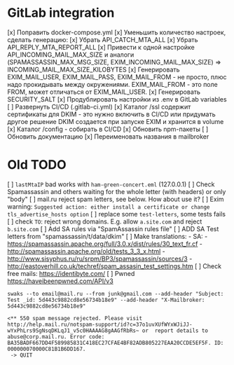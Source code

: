# GitLab integration

[x] Поправить docker-compose.yml
[x] Уменьшить количество настроек, сделать генерацию:
    [x] Убрать API_CATCH_MTA_ALL
    [x] Убрать API_REPLY_MTA_REPORT_ALL
    [x] Привести к одной настройке API_INCOMING_MAIL_MAX_SIZE и аналоги (SPAMASSASSIN_MAX_MSG_SIZE, EXIM_INCOMING_MAIL_MAX_SIZE)
        => INCOMING_MAIL_MAX_SIZE_KILOBYTES
    [x] Генерировать EXIM_MAIL_USER, EXIM_MAIL_PASS, EXIM_MAIL_FROM - не просто, плюс надо прокидывать между окружениями.
        EXIM_MAIL_FROM - это поле FROM, может отличаться от EXIM_MAIL_USER.
    [x] Генерировать SECURITY_SALT
[x] Продублировать настройки из .env в GitLab variables
[ ] Развернуть CI/CD (.gitlab-ci.yml)
[x] Каталог /ssl содержит сертификаты для DKIM - это нужно включить в CI/CD или придумать другое решение
    DKIM создается при запуске EXIM и хранится в volume
[x] Каталог /config - собирать в CI/CD
[x] Обновить npm-пакеты
[ ] Обновить документацию
[x] Переименовать названия в mailbroker

# Old TODO

[ ] `lastMtaIP` bad works with `ham-green-concert.eml` (127.0.0.1)
[ ] Check Spamassassin and others waiting for the whole letter (with headers) or only "body"
[ ] mail.ru reject spam letters, see below. How about use it?
[ ] Exim warning: `Suggested action: either install a certificate or change tls_advertise_hosts option`
[ ] replace some `test-letters`, some tests fails
[ ] check `TO`: reject wrong domains. E.g. allow `a.site.com` and reject `b.site.com`
[ ] Add SA rules via "SpamAssassin rules file"
[ ] ADD SA Test letters from "spamassassin/t/data/dkim"
[ ] Make translations:
    - SA:
      - https://spamassassin.apache.org/full/3.0.x/dist/rules/30_text_fr.cf
      - http://spamassassin.apache.org/old/tests_3_3_x.html
      - http://www.sisyphus.ru/ru/srpm/BP3/spamassassin/sources/3
      - http://eastoverhill.co.uk/techref/spam_assasin_test_settings.htm
[ ] Check free mails: https://identibyte.com/
[ ] Pwned https://haveibeenpwned.com/API/v3
```
swaks --to email@mail.ru --from junk@gmail.com --add-header "Subject: Test _id: 5d443c9882cd8e56734b18e9" --add-header "X-Mailbroker: 5d443c9882cd8e56734b18e9"

<** 550 spam message rejected. Please visit http://help.mail.ru/notspam-support/id?c=37o1uvXUfWYxWJiJJ-wYxPhLrs9SgNsqDKLqJ1_v5c0HAAAAG8gAAGfRbRs~ or  report details to
abuse@corp.mail.ru. Error code: BA35BADF667DD4F589985831C418EC27CFAE4BF82ADB805227EAA20CCDE5EF5F. ID: 000000070000C81B1B6DD167.
 -> QUIT
```
